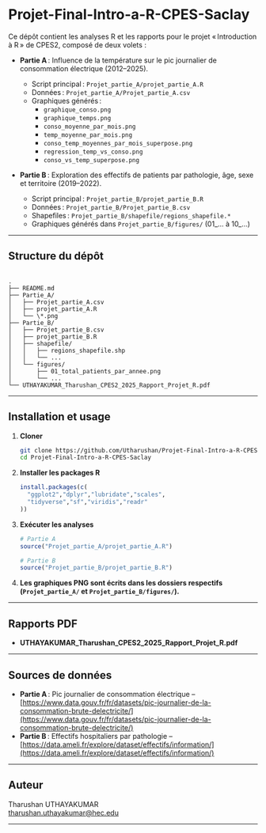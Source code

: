 # Projet-Final-Intro-a-R-CPES-Saclay

Ce dépôt contient les analyses R et les rapports pour le projet « Introduction à R » de CPES2, composé de deux volets :

- **Partie A** : Influence de la température sur le pic journalier de consommation électrique (2012–2025).  
  - Script principal : `Projet_partie_A/projet_partie_A.R`  
  - Données : `Projet_partie_A/Projet_partie_A.csv`  
  - Graphiques générés :  
    - `graphique_conso.png`  
    - `graphique_temps.png`  
    - `conso_moyenne_par_mois.png`  
    - `temp_moyenne_par_mois.png`  
    - `conso_temp_moyennes_par_mois_superpose.png`  
    - `regression_temp_vs_conso.png`  
    - `conso_vs_temp_superpose.png`

- **Partie B** : Exploration des effectifs de patients par pathologie, âge, sexe et territoire (2019–2022).  
  - Script principal : `Projet_partie_B/projet_partie_B.R`  
  - Données : `Projet_partie_B/Projet_partie_B.csv`  
  - Shapefiles : `Projet_partie_B/shapefile/regions_shapefile.*`  
  - Graphiques générés dans `Projet_partie_B/figures/` (01_… à 10_…)

---

## Structure du dépôt

```

.
├── README.md
├── Partie_A/
│   ├── Projet_partie_A.csv
│   ├── projet_partie_A.R
│   └── \*.png
├── Partie_B/
│   ├── Projet_partie_B.csv
│   ├── projet_partie_B.R
│   ├── shapefile/
│   │   ├── regions_shapefile.shp
│   │   └── ...
│   └── figures/
│       ├── 01_total_patients_par_annee.png
│       └── ...
└── UTHAYAKUMAR_Tharushan_CPES2_2025_Rapport_Projet_R.pdf

````

---

## Installation et usage

1. **Cloner**  
   ```bash
   git clone https://github.com/Utharushan/Projet-Final-Intro-a-R-CPES-Saclay.git
   cd Projet-Final-Intro-a-R-CPES-Saclay


2. **Installer les packages R**

   ```r
   install.packages(c(
     "ggplot2","dplyr","lubridate","scales",
     "tidyverse","sf","viridis","readr"
   ))
   ```

3. **Exécuter les analyses**

   ```r
   # Partie A
   source("Projet_partie_A/projet_partie_A.R")

   # Partie B
   source("Projet_partie_B/projet_partie_B.R")
   ```

4. **Les graphiques PNG sont écrits dans les dossiers respectifs (`Projet_partie_A/` et `Projet_partie_B/figures/`).**

---

## Rapports PDF

* **UTHAYAKUMAR_Tharushan_CPES2_2025_Rapport_Projet_R.pdf**

---

## Sources de données

* **Partie A** : Pic journalier de consommation électrique –
  [https://www.data.gouv.fr/fr/datasets/pic-journalier-de-la-consommation-brute-delectricite/](https://www.data.gouv.fr/fr/datasets/pic-journalier-de-la-consommation-brute-delectricite/)
* **Partie B** : Effectifs hospitaliers par pathologie –
  [https://data.ameli.fr/explore/dataset/effectifs/information/](https://data.ameli.fr/explore/dataset/effectifs/information/)

---

## Auteur

Tharushan UTHAYAKUMAR \
tharushan.uthayakumar@hec.edu

---
